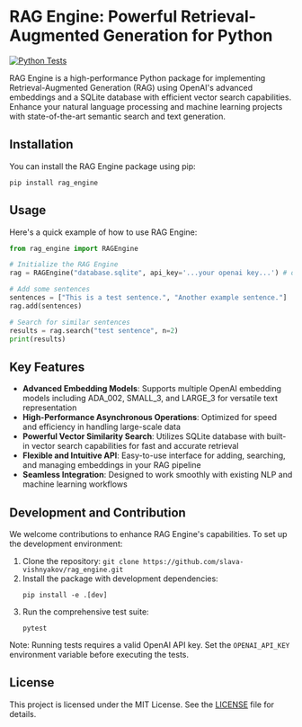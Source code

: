# RAG Engine: Powerful Retrieval-Augmented Generation for Python

[![Python Tests](https://github.com/slava-vishnyakov/rag_engine/actions/workflows/python-tests.yml/badge.svg)](https://github.com/slava-vishnyakov/rag_engine/actions/workflows/python-tests.yml)

RAG Engine is a high-performance Python package for implementing Retrieval-Augmented Generation (RAG) using OpenAI's advanced embeddings and a SQLite database with efficient vector search capabilities. Enhance your natural language processing and machine learning projects with state-of-the-art semantic search and text generation.

## Installation

You can install the RAG Engine package using pip:

```
pip install rag_engine
```

## Usage

Here's a quick example of how to use RAG Engine:

```python
from rag_engine import RAGEngine

# Initialize the RAG Engine
rag = RAGEngine("database.sqlite", api_key='...your openai key...') # or set OPENAI_API_KEY env var

# Add some sentences
sentences = ["This is a test sentence.", "Another example sentence."]
rag.add(sentences)

# Search for similar sentences
results = rag.search("test sentence", n=2)
print(results)

```

## Key Features

- **Advanced Embedding Models**: Supports multiple OpenAI embedding models including ADA_002, SMALL_3, and LARGE_3 for versatile text representation
- **High-Performance Asynchronous Operations**: Optimized for speed and efficiency in handling large-scale data
- **Powerful Vector Similarity Search**: Utilizes SQLite database with built-in vector search capabilities for fast and accurate retrieval
- **Flexible and Intuitive API**: Easy-to-use interface for adding, searching, and managing embeddings in your RAG pipeline
- **Seamless Integration**: Designed to work smoothly with existing NLP and machine learning workflows

## Development and Contribution

We welcome contributions to enhance RAG Engine's capabilities. To set up the development environment:

1. Clone the repository: `git clone https://github.com/slava-vishnyakov/rag_engine.git`
2. Install the package with development dependencies:
   ```
   pip install -e .[dev]
   ```
3. Run the comprehensive test suite:
   ```
   pytest
   ```

Note: Running tests requires a valid OpenAI API key. Set the `OPENAI_API_KEY` environment variable before executing the tests.

## License

This project is licensed under the MIT License. See the [LICENSE](LICENSE) file for details.
